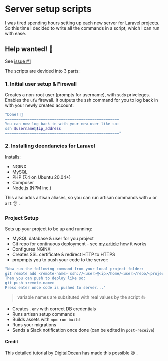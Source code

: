 # Server setup scripts

I was tired spending hours setting up each new server for Laravel projects.
So this time I decided to write all the commands in a script, which I can run with ease.

## Help wanted! 🙏
See [issue #1](https://github.com/Yiddishe-Kop/server-setup/issues/1)

The scripts are devided into 3 parts:
### 1. Initial user setup & Firewall
Creates a non-root user (prompts for username), with `sudo` priveleges.
Enables the `ufw` firewall.
It outputs the ssh command for you to log back in with your newly created account:

```bash
"Done! 💪
===================================================
You can now log back in with your new user like so:
ssh $username@$ip_address
==================================================="
```

### 2. Installing deendancies for Laravel

Installs:
- NGINX
- MySQL
- PHP (7.4 on Ubuntu 20.04+)
- Composer
- Node.js (NPM inc.)

This also adds artisan aliases, so you can run artisan commands with `a` or `art` 👌 .

### Project Setup
Sets up your project to be up and running:
- MySQL database & user for you project
- Git repo for continuous deployment - see [my article](https://blog.yiddishe-kop.com/posts/setting-up-a-fresh-server-for-continuous-deployment-with-git) how it works
- Configures NGINX
- Creates SSL certificate & redirect HTTP to HTTPS
- propmpts you to push your code to the server:
```bash
"Now run the following command from your local project folder:
git remote add <remote-name> ssh://<user>@<ip>/home/<user>/repo/<project-name>.git
Then you can push to deploy like so:
git push <remote-name>
Press enter once code is pushed to server..."
```
> variable names are subsituted with real values by the script 👍
- Creates `.env` with correct DB credentials
- Runs artisan setup commands
- Builds assets with `npm run build`
- Runs your migrations
- Sends a Slack notification once done (can be edited in `post-receive`)


#### Credit
This detailed tutorial by [DigitalOcean](https://www.digitalocean.com/community/tutorials/how-to-install-and-configure-laravel-with-nginx-on-ubuntu-20-04) has made this possible 😃 .
